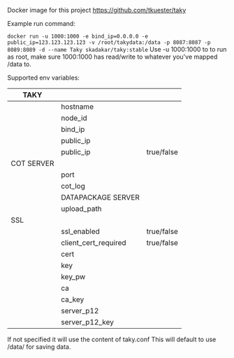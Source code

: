 Docker image for this project https://github.com/tkuester/taky

Example run command:

``` docker run -u 1000:1000 -e bind_ip=0.0.0.0 -e public_ip=123.123.123.123 -v /root/takydata:/data -p 8087:8087 -p 8089:8089 -d --name Taky skadakar/taky:stable ```
Use -u 1000:1000 to to run as root, make sure 1000:1000 has read/write to whatever you've mapped /data to.

Supported env variables:

| TAKY|||
|-----|----|----|
||hostname||
||node_id||
||bind_ip|
||public_ip|
||public_ip|true/false|
| COT SERVER||
||port
||cot_log
|| DATAPACKAGE SERVER||
||upload_path
| SSL||
||ssl_enabled|true/false|
||client_cert_required|true/false|
||cert|
||key|
||key_pw|
||ca|
||ca_key|
||server_p12|
||server_p12_key|

If not specified it will use the content of taky.conf
This will default to use /data/ for saving data.
